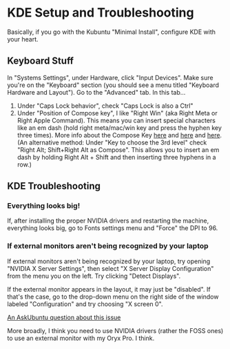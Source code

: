 # KDE Setup and Troubleshooting

Basically, if you go with the Kubuntu "Minimal Install", configure KDE with your heart.

## Keyboard Stuff

In "Systems Settings", under Hardware, click "Input Devices". Make sure you're on the "Keyboard" section (you should see a menu titled "Keyboard Hardware and Layout"). Go to the "Advanced" tab. In this tab...

1. Under "Caps Lock behavior", check "Caps Lock is also a Ctrl"
2. Under "Position of Compose key", I like "Right Win" (aka Right Meta or Right Apple Command). This means you can insert special characters like an em dash (hold right meta/mac/win key and press the hyphen key three times). More info about the Compose Key [here](https://wiki.ubuntu.com/ComposeKey#KDE_4.x_configuration) and [here](https://cyberborean.wordpress.com/2008/01/06/compose-key-magic/) and [here](https://userbase.kde.org/Tutorials/ComposeKey). (An alternative method: Under "Key to choose the 3rd level" check "Right Alt; Shift+Right Alt as Compose". This allows you to insert an em dash by holding Right Alt + Shift and then inserting three hyphens in a row.)

## KDE Troubleshooting

### Everything looks big!

If, after installing the proper NVIDIA drivers and restarting the machine, everything looks big, go to Fonts settings menu and "Force" the DPI to 96.

### If external monitors aren't being recognized by your laptop

If external monitors aren't being recognized by your laptop, try opening "NVIDIA X Server Settings", then select "X Server Display Configuration" from the menu you on the left. Try clicking "Detect Displays". 

If the external monitor appears in the layout, it may just be "disabled". If that's the case, go to the drop-down menu on the right side of the window labeled "Configuration" and try choosing "X screen 0".

[An AskUbuntu question about this issue](https://askubuntu.com/questions/1083733/kubuntu-18-04-laptop-wont-recognize-external-monitor)

More broadly, I think you need to use NVIDIA drivers (rather the FOSS ones) to use an external monitor with my Oryx Pro. I think.

